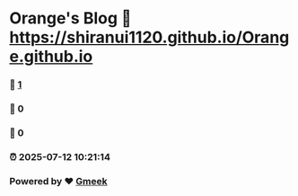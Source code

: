 # Orange's Blog :link: https://shiranui1120.github.io/Orange.github.io 
### :page_facing_up: [1](https://shiranui1120.github.io/Orange.github.io/tag.html) 
### :speech_balloon: 0 
### :hibiscus: 0 
### :alarm_clock: 2025-07-12 10:21:14 
### Powered by :heart: [Gmeek](https://github.com/Meekdai/Gmeek)
